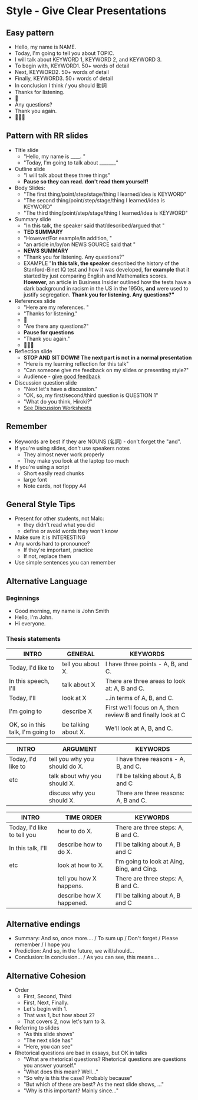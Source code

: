 # Style - Give Clear Presentations


## Easy pattern
* Hello, my name is NAME.
* Today, I'm going to tell you about TOPIC.
* I will talk about KEYWORD 1, KEYWORD 2, and KEYWORD 3.
* To begin with, KEYWORD1. 50+ words of detail
* Next, KEYWORD2. 50+ words of detail
* Finally, KEYWORD3. 50+ words of detail
* In conclusion I think / you should 動詞
* Thanks for listening. 
* 👏 
* Any questions? 
* Thank you again. 
* 👏👏👏


## Pattern with RR slides
* TItle slide
    * "Hello, my name is ____. "
    * "Today, I'm going to talk about _______"
* Outline slide
    * "I will talk about these three things"
    * **Pause so they can read. don't read them yourself!**
* Body Slides: 
    * "The first thing/point/step/stage/thing I learned/idea is KEYWORD"
    * "The second thing/point/step/stage/thing I learned/idea is KEYWORD"
    * "The third thing/point/step/stage/thing I learned/idea is KEYWORD"
* Summary slide
    * "In this talk, the speaker said that/described/argued that "
    * **TED SUMMARY**
    * "However/For example/In addition, "
    * "an article in/by/on NEWS SOURCE said that "
    * **NEWS SUMMARY** 
    * "Thank you for listening. Any questions?"
    * EXAMPLE "**In this talk, the speaker** described the history of the Stanford-Binet IQ test and how it was developed, **for example** that it started  by just comparing English and Mathematics scores. **However,**  an article in Business Insider  outlined how the tests have a dark background in racism in the US in the 1950s,  **and** were used to justify segregation. **Thank you for listening. Any questions?"**
* References slide
    * "Here are my references. "
    * "Thanks for listening." 
    * 👏 
    * "Are there any questions?"
    * **Pause for questions**
    * "Thank you again." 
    * 👏👏👏
* Reflection slide
    * **STOP AND SIT DOWN! The next part is not in a normal presentation**
    * "Here is my learning reflection for this talk"
    * "Can someone give me feedback on my slides or presenting style?"
    * Audience - [give good feedback](Style-GiveGoodFeedback)
* Discussion question slide
    * "Next let's have a discussion."
    * "OK, so, my first/second/third question is QUESTION 1"
    * "What do you think, Hiroki?"
    * [See Discussion Worksheets](https://docs.google.com/document/d/1GYvDm-zW2psmE7hWrZGnvu2prgL6RsZClCEgwk8fa_w/edit?usp=sharing)

 
## Remember
* Keywords are best if they are NOUNS (名詞) - don't forget the "and".
* If you're using slides, don't use speakers notes
    * They almost never work properly
    * They make you look at the laptop too much 
* If you're using a script
    * Short easily read chunks
    * large font
    * Note cards, not floppy A4

## General Style Tips
* Present for other students, not Malc:
    * they didn't read what you did
    * define or avoid words they won't know
* Make sure it is INTERESTING
* Any words hard to pronounce? 
    * If they're important, practice 
    * If not, replace them
* Use simple sentences you can remember

## Alternative Language

### Beginnings
* Good morning, my name is John Smith
* Hello, I'm John.
* Hi everyone.

### Thesis statements
|INTRO                    |GENERAL                        |KEYWORDS
|---                     |---                    |---         
|Today, I'd like to      |tell you about X.      |I have three points - A, B, and C.
|In this speech, I'll    |talk about X           |There are three areas to look at: A, B and C.
|Today, I'll             |look at X              |...in terms of A, B, and C.
|I'm going to            |describe X             |First we'll focus on A, then review B and finally look at C
|OK, so in this talk, I'm going to |be talking about X. |We'll look at A, B, and C.

|INTRO                  |ARGUMENT                        |KEYWORDS
|---                    |---                               |---    
|Today, I'd like to     |tell you why you should do X.   |I have three reasons - A, B, and C.
|etc                    |talk about why you should X.    |I'll be talking about A, B and C
|                       |discuss why you should X.   |There are three reasons: A, B and C.

|INTRO                      |TIME ORDER                |KEYWORDS
|---                        |---                     |---    
|Today, I'd like to tell you |how to do X.          |There are three steps: A, B and C.
|In this talk, I'll      |describe how to do X.     |I'll be talking about A, B and C
|etc                      |look at how to X.        |I'm going to look at Aing, Bing, and Cing.
|                         |tell you how X happens.  |There are three steps: A, B and C.
|                         |describe how X happened.  |I'll be talking about A, B and C


## Alternative endings
* Summary: And so, once more.... / To sum up / Don't forget / Please remember / I hope you
* Prediction: And so, in the future, we will/should...
* Conclusion: In conclusion... / As you can see, this means....

## Alternative Cohesion
* Order
    * First, Second, Third
    * First, Next, Finally.
    * Let's begin with 1.
    * That was 1, but how about 2?
    * That covers 2, now let's turn to 3.
* Referring to slides
    * "As this slide shows"
    * "The next slide has"
    * "Here, you can see"
* Rhetorical questions are bad in essays, but OK in talks 
    * "What are rhetorical questions? Rhetorical questions are questions you answer yourself."
    * "What does this mean? Well..."
    * "So why is this the case? Probably because"
    * "But which of these are best? As the next slide shows, ..."
    * "Why is this important? Mainly since..."